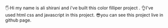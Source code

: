 🖐Hi my name is ali shirani and i've built this color filliper project .
👌I've used html css and javascript in this project.
😎you can see this project live in github page.
